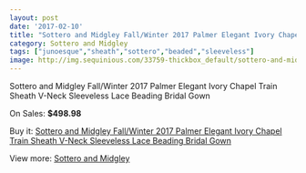 ```yaml
---
layout: post
date: '2017-02-10'
title: "Sottero and Midgley Fall/Winter 2017 Palmer Elegant Ivory Chapel Train Sheath V-Neck Sleeveless Lace Beading Bridal Gown"
category: Sottero and Midgley
tags: ["junoesque","sheath","sottero","beaded","sleeveless"]
image: http://img.sequinious.com/33759-thickbox_default/sottero-and-midgley-fall-winter-2017-palmer-elegant-ivory-chapel-train-sheath-v-neck-sleeveless-lace-beading-bridal-gown.jpg
---
```

Sottero and Midgley Fall/Winter 2017 Palmer Elegant Ivory Chapel Train Sheath V-Neck Sleeveless Lace Beading Bridal Gown

On Sales: **$498.98**
<a href="https://www.sequinious.com/sottero-and-midgley/11877-sottero-and-midgley-fall-winter-2017-palmer-elegant-ivory-chapel-train-sheath-v-neck-sleeveless-lace-beading-bridal-gown.html"><amp-img layout="responsive" width="600" height="600" src="//img.sequinious.com/33759-thickbox_default/sottero-and-midgley-fall-winter-2017-palmer-elegant-ivory-chapel-train-sheath-v-neck-sleeveless-lace-beading-bridal-gown.jpg" alt="Sottero and Midgley Fall/Winter 2017 Palmer Elegant Ivory Chapel Train Sheath V-Neck Sleeveless Lace Beading Bridal Gown 0" /></a>
<a href="https://www.sequinious.com/sottero-and-midgley/11877-sottero-and-midgley-fall-winter-2017-palmer-elegant-ivory-chapel-train-sheath-v-neck-sleeveless-lace-beading-bridal-gown.html"><amp-img layout="responsive" width="600" height="600" src="//img.sequinious.com/33764-thickbox_default/sottero-and-midgley-fall-winter-2017-palmer-elegant-ivory-chapel-train-sheath-v-neck-sleeveless-lace-beading-bridal-gown.jpg" alt="Sottero and Midgley Fall/Winter 2017 Palmer Elegant Ivory Chapel Train Sheath V-Neck Sleeveless Lace Beading Bridal Gown 1" /></a>
<a href="https://www.sequinious.com/sottero-and-midgley/11877-sottero-and-midgley-fall-winter-2017-palmer-elegant-ivory-chapel-train-sheath-v-neck-sleeveless-lace-beading-bridal-gown.html"><amp-img layout="responsive" width="600" height="600" src="//img.sequinious.com/33763-thickbox_default/sottero-and-midgley-fall-winter-2017-palmer-elegant-ivory-chapel-train-sheath-v-neck-sleeveless-lace-beading-bridal-gown.jpg" alt="Sottero and Midgley Fall/Winter 2017 Palmer Elegant Ivory Chapel Train Sheath V-Neck Sleeveless Lace Beading Bridal Gown 2" /></a>
<a href="https://www.sequinious.com/sottero-and-midgley/11877-sottero-and-midgley-fall-winter-2017-palmer-elegant-ivory-chapel-train-sheath-v-neck-sleeveless-lace-beading-bridal-gown.html"><amp-img layout="responsive" width="600" height="600" src="//img.sequinious.com/33762-thickbox_default/sottero-and-midgley-fall-winter-2017-palmer-elegant-ivory-chapel-train-sheath-v-neck-sleeveless-lace-beading-bridal-gown.jpg" alt="Sottero and Midgley Fall/Winter 2017 Palmer Elegant Ivory Chapel Train Sheath V-Neck Sleeveless Lace Beading Bridal Gown 3" /></a>
<a href="https://www.sequinious.com/sottero-and-midgley/11877-sottero-and-midgley-fall-winter-2017-palmer-elegant-ivory-chapel-train-sheath-v-neck-sleeveless-lace-beading-bridal-gown.html"><amp-img layout="responsive" width="600" height="600" src="//img.sequinious.com/33761-thickbox_default/sottero-and-midgley-fall-winter-2017-palmer-elegant-ivory-chapel-train-sheath-v-neck-sleeveless-lace-beading-bridal-gown.jpg" alt="Sottero and Midgley Fall/Winter 2017 Palmer Elegant Ivory Chapel Train Sheath V-Neck Sleeveless Lace Beading Bridal Gown 4" /></a>
<a href="https://www.sequinious.com/sottero-and-midgley/11877-sottero-and-midgley-fall-winter-2017-palmer-elegant-ivory-chapel-train-sheath-v-neck-sleeveless-lace-beading-bridal-gown.html"><amp-img layout="responsive" width="600" height="600" src="//img.sequinious.com/33760-thickbox_default/sottero-and-midgley-fall-winter-2017-palmer-elegant-ivory-chapel-train-sheath-v-neck-sleeveless-lace-beading-bridal-gown.jpg" alt="Sottero and Midgley Fall/Winter 2017 Palmer Elegant Ivory Chapel Train Sheath V-Neck Sleeveless Lace Beading Bridal Gown 5" /></a>

Buy it: [Sottero and Midgley Fall/Winter 2017 Palmer Elegant Ivory Chapel Train Sheath V-Neck Sleeveless Lace Beading Bridal Gown](https://www.sequinious.com/sottero-and-midgley/11877-sottero-and-midgley-fall-winter-2017-palmer-elegant-ivory-chapel-train-sheath-v-neck-sleeveless-lace-beading-bridal-gown.html "Sottero and Midgley Fall/Winter 2017 Palmer Elegant Ivory Chapel Train Sheath V-Neck Sleeveless Lace Beading Bridal Gown")

View more: [Sottero and Midgley](https://www.sequinious.com/106-sottero-and-midgley "Sottero and Midgley")
